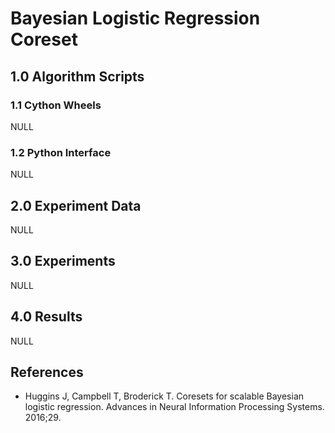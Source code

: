 # Bayesian Logistic Regression Coreset

## 1.0 Algorithm Scripts
### 1.1 Cython Wheels
NULL

### 1.2 Python Interface
NULL

## 2.0 Experiment Data
NULL

## 3.0 Experiments
NULL

## 4.0 Results
NULL

## References
- Huggins J, Campbell T, Broderick T. Coresets for scalable Bayesian logistic regression. Advances in Neural Information Processing Systems. 2016;29.
